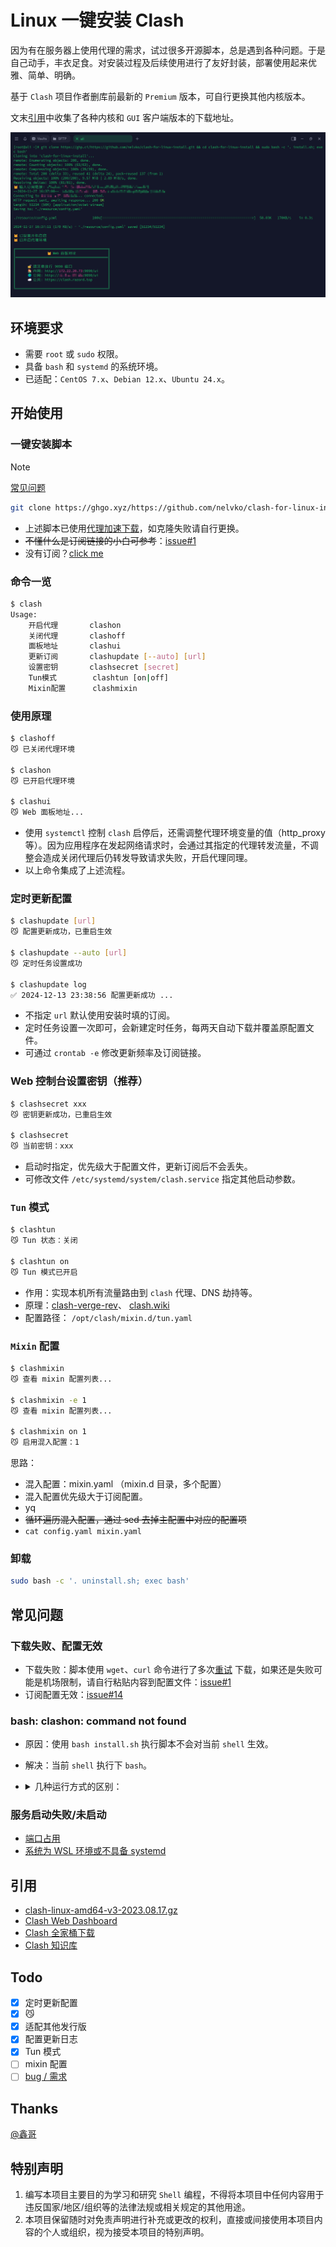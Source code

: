 # Linux 一键安装 Clash

因为有在服务器上使用代理的需求，试过很多开源脚本，总是遇到各种问题。于是自己动手，丰衣足食。对安装过程及后续使用进行了友好封装，部署使用起来优雅、简单、明确。

基于 `Clash` 项目作者删库前最新的 `Premium` 版本，可自行更换其他内核版本。

文末[引用](#引用)中收集了各种内核和 `GUI` 客户端版本的下载地址。

![preview](resource/preview.png)

## 环境要求

- 需要 `root` 或 `sudo` 权限。
- 具备 `bash` 和 `systemd` 的系统环境。
- 已适配：`CentOS 7.x`、`Debian 12.x`、`Ubuntu 24.x`。

## 开始使用

### 一键安装脚本

> [!NOTE]
>
> [常见问题](#常见问题)

```bash
git clone https://ghgo.xyz/https://github.com/nelvko/clash-for-linux-install.git && cd clash-for-linux-install && sudo bash -c '. install.sh; exec bash'
```

- 上述脚本已使用[代理加速下载](https://ghproxy.link/)，如克隆失败请自行更换。
- ~~不懂什么是订阅链接的小白可参考~~：[issue#1](https://github.com/nelvko/clash-for-linux-install/issues/1)
- 没有订阅？[click me](https://次元.net/auth/register?code=oUbI)

### 命令一览

```bash
$ clash
Usage:   
    开启代理       clashon
    关闭代理       clashoff
    面板地址       clashui
    更新订阅       clashupdate [--auto] [url]
    设置密钥       clashsecret [secret]
    Tun模式        clashtun [on|off]
    Mixin配置      clashmixin
```

### 使用原理

```bash
$ clashoff
😼 已关闭代理环境

$ clashon
😼 已开启代理环境

$ clashui
😼 Web 面板地址...
```

- 使用 `systemctl` 控制 `clash` 启停后，还需调整代理环境变量的值（http_proxy 等）。因为应用程序在发起网络请求时，会通过其指定的代理转发流量，不调整会造成关闭代理后仍转发导致请求失败，开启代理同理。
- 以上命令集成了上述流程。

### 定时更新配置

```bash
$ clashupdate [url]
😼 配置更新成功，已重启生效

$ clashupdate --auto [url]
😼 定时任务设置成功

$ clashupdate log
✅ 2024-12-13 23:38:56 配置更新成功 ...
```

- 不指定 `url` 默认使用安装时填的订阅。
- 定时任务设置一次即可，会新建定时任务，每两天自动下载并覆盖原配置文件。
- 可通过 `crontab -e` 修改更新频率及订阅链接。

### Web 控制台设置密钥（推荐）

```bash
$ clashsecret xxx
😼 密钥更新成功，已重启生效

$ clashsecret 
😼 当前密钥：xxx
```

- 启动时指定，优先级大于配置文件，更新订阅后不会丢失。
- 可修改文件 `/etc/systemd/system/clash.service` 指定其他启动参数。

### `Tun` 模式

```bash
$ clashtun
😼 Tun 状态：关闭

$ clashtun on
😼 Tun 模式已开启
```

- 作用：实现本机所有流量路由到 `clash` 代理、DNS 劫持等。
- 原理：[clash-verge-rev](https://www.clashverge.dev/guide/term.html#tun)、 [clash.wiki](https://clash.wiki/premium/tun-device.html)
- 配置路径： `/opt/clash/mixin.d/tun.yaml`

### `Mixin` 配置

```bash
$ clashmixin
😼 查看 mixin 配置列表...

$ clashmixin -e 1
😼 查看 mixin 配置列表...

$ clashmixin on 1
😼 启用混入配置：1
```

思路：

- 混入配置：mixin.yaml （mixin.d 目录，多个配置）
- 混入配置优先级大于订阅配置。
- yq
- ~~循环遍历混入配置，通过 sed 去掉主配置中对应的配置项~~
- `cat config.yaml mixin.yaml`

### 卸载

```bash
sudo bash -c '. uninstall.sh; exec bash'
```

## 常见问题

### 下载失败、配置无效

- 下载失败：脚本使用 `wget`、`curl`
  命令进行了多次[重试](https://github.com/nelvko/clash-for-linux-install/blob/035c85ac92166e95b7503b2a678a6b535fbd4449/script/common.sh#L32-L46)
  下载，如果还是失败可能是机场限制，请自行粘贴内容到配置文件：[issue#1](https://github.com/nelvko/clash-for-linux-install/issues/1#issuecomment-2066334716)
- 订阅配置无效：[issue#14](https://github.com/nelvko/clash-for-linux-install/issues/14#issuecomment-2513303276)

### bash: clashon: command not found

- 原因：使用 `bash install.sh` 执行脚本不会对当前 `shell` 生效。
- 解决：当前 `shell` 执行下 `bash`。
- <details>

  <summary>几种运行方式的区别：</summary>

  - `bash` 命令运行：当前 `shell` 开启一个子 `shell` 执行脚本，对环境的修改不会作用到当前 `shell`，因此不具备 `clashon`
    等命令。

    ```bash
    # 需要有可执行权限
    $ ./install.sh
    # 不需要可执行权限，需要读权限
    $ bash ./install.sh
    ```
  - `shell` 内建命令运行：脚本在当前 `shell` 环境中执行，变量和函数的定义对当前 `shell` 有效，`root` 用户推荐这种方式执行脚本。

    ```bash
    # 不需要可执行权限，需要读权限
    $ . install.sh
    $ source uninstall.sh
    ```

  </details>

### 服务启动失败/未启动

- [端口占用](https://github.com/nelvko/clash-for-linux-install/issues/15#issuecomment-2507341281)
- [系统为 WSL 环境或不具备 systemd](https://github.com/nelvko/clash-for-linux-install/issues/11#issuecomment-2469817217)

## 引用

- [clash-linux-amd64-v3-2023.08.17.gz](https://downloads.clash.wiki/ClashPremium/)
- [Clash Web Dashboard](https://github.com/haishanh/yacd/releases/tag/v0.3.8)
- [Clash 全家桶下载](https://www.clash.la/releases/)
- [Clash 知识库](https://clash.wiki/)

## Todo

- [X] 定时更新配置
- [X] 😼
- [X] 适配其他发行版
- [X] 配置更新日志
- [X] Tun 模式
- [ ] mixin 配置
- [ ] [bug / 需求](https://github.com/nelvko/clash-for-linux-install/issues)

## Thanks

[@鑫哥](https://github.com/TrackRay)

## 特别声明

1. 编写本项目主要目的为学习和研究 `Shell` 编程，不得将本项目中任何内容用于违反国家/地区/组织等的法律法规或相关规定的其他用途。
2. 本项目保留随时对免责声明进行补充或更改的权利，直接或间接使用本项目内容的个人或组织，视为接受本项目的特别声明。
